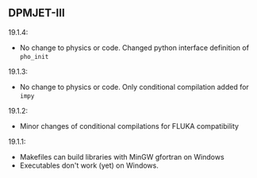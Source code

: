 ## DPMJET-III

19.1.4:

- No change to physics or code. Changed python interface definition of `pho_init`

19.1.3:

- No change to physics or code. Only conditional compilation added for `impy`

19.1.2:

- Minor changes of conditional compilations for FLUKA compatibility

19.1.1:

- Makefiles can build libraries with MinGW gfortran on Windows
- Executables don't work (yet) on Windows.
